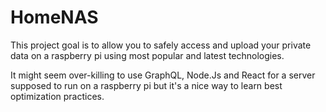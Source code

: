 # HomeNAS

This project goal is to allow you to safely access and upload your private data on a raspberry pi using most popular and latest technologies.

It might seem over-killing to use GraphQL, Node.Js and React for a server supposed to run on a raspberry pi but it's a nice way to learn best optimization practices.
